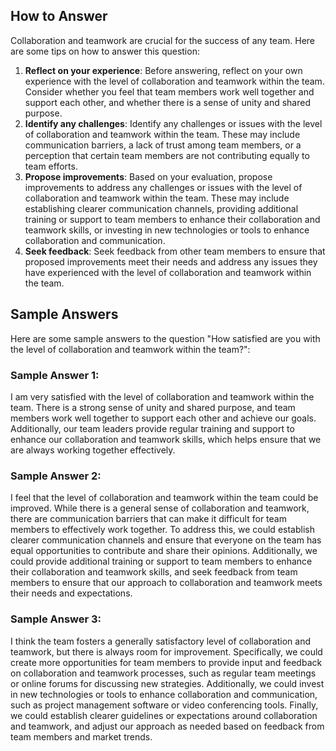 

How to Answer
-------------

Collaboration and teamwork are crucial for the success of any team. Here are some tips on how to answer this question:

1. **Reflect on your experience**: Before answering, reflect on your own experience with the level of collaboration and teamwork within the team. Consider whether you feel that team members work well together and support each other, and whether there is a sense of unity and shared purpose.
2. **Identify any challenges**: Identify any challenges or issues with the level of collaboration and teamwork within the team. These may include communication barriers, a lack of trust among team members, or a perception that certain team members are not contributing equally to team efforts.
3. **Propose improvements**: Based on your evaluation, propose improvements to address any challenges or issues with the level of collaboration and teamwork within the team. These may include establishing clearer communication channels, providing additional training or support to team members to enhance their collaboration and teamwork skills, or investing in new technologies or tools to enhance collaboration and communication.
4. **Seek feedback**: Seek feedback from other team members to ensure that proposed improvements meet their needs and address any issues they have experienced with the level of collaboration and teamwork within the team.

Sample Answers
--------------

Here are some sample answers to the question "How satisfied are you with the level of collaboration and teamwork within the team?":

### Sample Answer 1:

I am very satisfied with the level of collaboration and teamwork within the team. There is a strong sense of unity and shared purpose, and team members work well together to support each other and achieve our goals. Additionally, our team leaders provide regular training and support to enhance our collaboration and teamwork skills, which helps ensure that we are always working together effectively.

### Sample Answer 2:

I feel that the level of collaboration and teamwork within the team could be improved. While there is a general sense of collaboration and teamwork, there are communication barriers that can make it difficult for team members to effectively work together. To address this, we could establish clearer communication channels and ensure that everyone on the team has equal opportunities to contribute and share their opinions. Additionally, we could provide additional training or support to team members to enhance their collaboration and teamwork skills, and seek feedback from team members to ensure that our approach to collaboration and teamwork meets their needs and expectations.

### Sample Answer 3:

I think the team fosters a generally satisfactory level of collaboration and teamwork, but there is always room for improvement. Specifically, we could create more opportunities for team members to provide input and feedback on collaboration and teamwork processes, such as regular team meetings or online forums for discussing new strategies. Additionally, we could invest in new technologies or tools to enhance collaboration and communication, such as project management software or video conferencing tools. Finally, we could establish clearer guidelines or expectations around collaboration and teamwork, and adjust our approach as needed based on feedback from team members and market trends.
